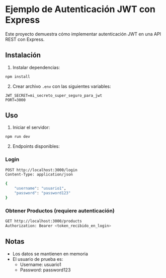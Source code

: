 # Ejemplo de Autenticación JWT con Express

Este proyecto demuestra cómo implementar autenticación JWT en una API REST con Express.

## Instalación

1. Instalar dependencias:
```bash
npm install
```

2. Crear archivo `.env` con las siguientes variables:
```
JWT_SECRET=mi_secreto_super_seguro_para_jwt
PORT=3000
```

## Uso

1. Iniciar el servidor:
```bash
npm run dev
```

2. Endpoints disponibles:

### Login
```bash
POST http://localhost:3000/login
Content-Type: application/json

{
    "username": "usuario1",
    "password": "password123"
}
```

### Obtener Productos (requiere autenticación)
```bash
GET http://localhost:3000/products
Authorization: Bearer <token_recibido_en_login>
```

## Notas
- Los datos se mantienen en memoria
- El usuario de prueba es:
  - Username: usuario1
  - Password: password123 
